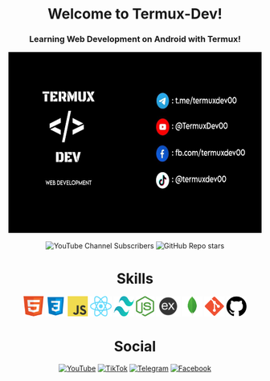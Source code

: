 <h1 align="center">Welcome to Termux-Dev!</h1>

<h3 align="center">Learning Web Development on Android with Termux!</h3>

<p align="center">
  <img src="https://github.com/TermuxDev/TermuxDev/blob/main/img/cover.jpg" width="640" height="360">
</p>
<p align="center">
  <img alt="YouTube Channel Subscribers" src="https://img.shields.io/youtube/channel/subscribers/UCMtMkZQc7Sgbamq_YFe24xQ">
  <img alt="GitHub Repo stars" src="https://img.shields.io/github/stars/TermuxDev/TermuxDev">
</p>

<h1 align="center">Skills</h1>
<p align="center" height="200">
  <img src="https://github.com/TermuxDev/TermuxDev/blob/main/icons/html.png" width="40" height="40">
  <img src="https://github.com/TermuxDev/TermuxDev/blob/main/icons/css.png" width="40" height="40">
  <img src="https://github.com/TermuxDev/TermuxDev/blob/main/icons/javascript.png" width="40" height="40">
  <img src="https://github.com/TermuxDev/TermuxDev/blob/main/icons/react.png" width="44" height="40">
  <img src="https://github.com/TermuxDev/TermuxDev/blob/main/icons/tailwindcss.png" width="40" height="40">
  <img src="https://github.com/TermuxDev/TermuxDev/blob/main/icons/nodejs.png" width="36" height="40">
  <img src="https://github.com/TermuxDev/TermuxDev/blob/main/icons/expressjs.png" width="48" height="40">
  <img src="https://github.com/TermuxDev/TermuxDev/blob/main/icons/mongodb.png" width="40" height="40">
  <img src="https://github.com/TermuxDev/TermuxDev/blob/main/icons/git.png" width="40" height="40">
  <img src="https://github.com/TermuxDev/TermuxDev/blob/main/icons/github.png" width="40" height="40">
</p>
<h1 align="center">Social</h1>
<p align="center">
  <a href="https://youtube.com/@TermuxDev00"><img alt="YouTube" src="https://img.shields.io/badge/YouTube-%23c4302b"></a>
  <a href="https://tiktok.com/@termuxdev00"><img alt="TikTok" src="https://img.shields.io/badge/TikTok-black"></a>
  <a href="https://t.me/termuxdev00"><img alt="Telegram" src="https://img.shields.io/badge/Telegram-%23229ED9"></a>
  <a href="https://www.facebook.com/termuxdev00"><img alt="Facebook" src="https://img.shields.io/badge/Facebook-%233b5998"></a>
</p>
